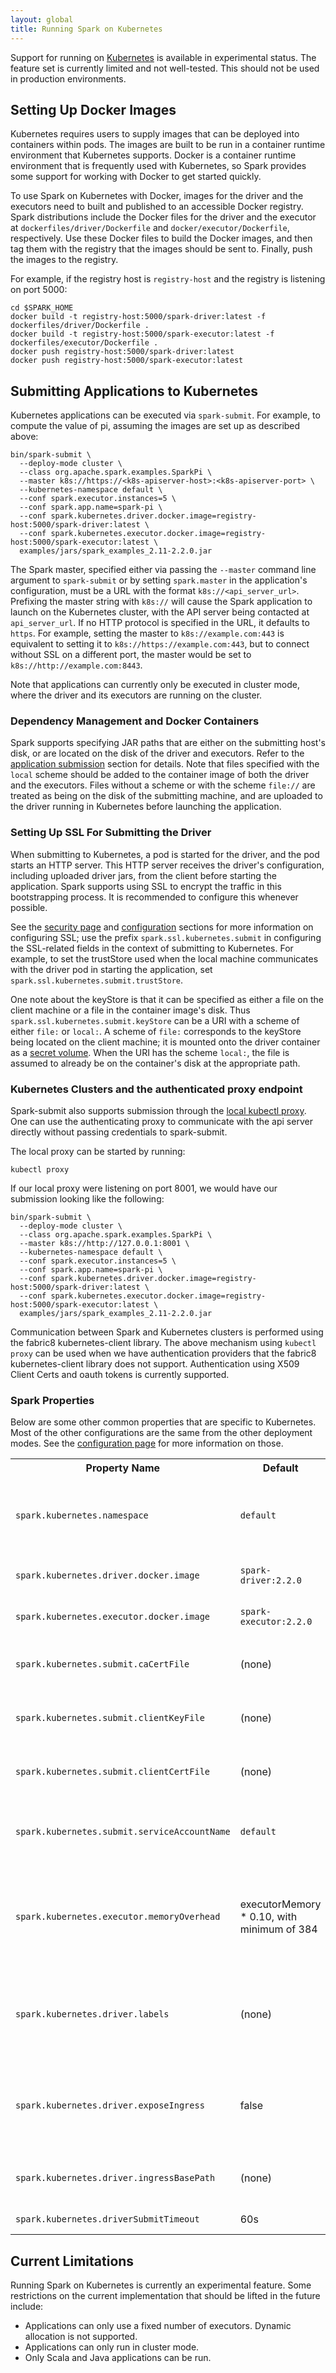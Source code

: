 ```yaml
---
layout: global
title: Running Spark on Kubernetes
---
```


Support for running on [Kubernetes](https://kubernetes.io/) is available in experimental status. The feature set is
currently limited and not well-tested. This should not be used in production environments.

## Setting Up Docker Images

Kubernetes requires users to supply images that can be deployed into containers within pods. The images are built to
be run in a container runtime environment that Kubernetes supports. Docker is a container runtime environment that is
frequently used with Kubernetes, so Spark provides some support for working with Docker to get started quickly.

To use Spark on Kubernetes with Docker, images for the driver and the executors need to built and published to an
accessible Docker registry. Spark distributions include the Docker files for the driver and the executor at
`dockerfiles/driver/Dockerfile` and `docker/executor/Dockerfile`, respectively. Use these Docker files to build the
Docker images, and then tag them with the registry that the images should be sent to. Finally, push the images to the
registry.

For example, if the registry host is `registry-host` and the registry is listening on port 5000:

    cd $SPARK_HOME
    docker build -t registry-host:5000/spark-driver:latest -f dockerfiles/driver/Dockerfile .
    docker build -t registry-host:5000/spark-executor:latest -f dockerfiles/executor/Dockerfile .
    docker push registry-host:5000/spark-driver:latest
    docker push registry-host:5000/spark-executor:latest
    
## Submitting Applications to Kubernetes

Kubernetes applications can be executed via `spark-submit`. For example, to compute the value of pi, assuming the images
are set up as described above:

    bin/spark-submit \
      --deploy-mode cluster \
      --class org.apache.spark.examples.SparkPi \
      --master k8s://https://<k8s-apiserver-host>:<k8s-apiserver-port> \
      --kubernetes-namespace default \
      --conf spark.executor.instances=5 \
      --conf spark.app.name=spark-pi \
      --conf spark.kubernetes.driver.docker.image=registry-host:5000/spark-driver:latest \
      --conf spark.kubernetes.executor.docker.image=registry-host:5000/spark-executor:latest \
      examples/jars/spark_examples_2.11-2.2.0.jar

The Spark master, specified either via passing the `--master` command line argument to `spark-submit` or by setting
`spark.master` in the application's configuration, must be a URL with the format `k8s://<api_server_url>`. Prefixing the
master string with `k8s://` will cause the Spark application to launch on the Kubernetes cluster, with the API server
being contacted at `api_server_url`. If no HTTP protocol is specified in the URL, it defaults to `https`. For example,
setting the master to `k8s://example.com:443` is equivalent to setting it to `k8s://https://example.com:443`, but to
connect without SSL on a different port, the master would be set to `k8s://http://example.com:8443`.

Note that applications can currently only be executed in cluster mode, where the driver and its executors are running on
the cluster.
 
### Dependency Management and Docker Containers

Spark supports specifying JAR paths that are either on the submitting host's disk, or are located on the disk of the
driver and executors. Refer to the [application submission](submitting-applications.html#advanced-dependency-management)
section for details. Note that files specified with the `local` scheme should be added to the container image of both
the driver and the executors. Files without a scheme or with the scheme `file://` are treated as being on the disk of
the submitting machine, and are uploaded to the driver running in Kubernetes before launching the application.
 
### Setting Up SSL For Submitting the Driver

When submitting to Kubernetes, a pod is started for the driver, and the pod starts an HTTP server. This HTTP server
receives the driver's configuration, including uploaded driver jars, from the client before starting the application.
Spark supports using SSL to encrypt the traffic in this bootstrapping process. It is recommended to configure this
whenever possible. 

See the [security page](security.html) and [configuration](configuration.html) sections for more information on
configuring SSL; use the prefix `spark.ssl.kubernetes.submit` in configuring the SSL-related fields in the context
of submitting to Kubernetes. For example, to set the trustStore used when the local machine communicates with the driver
pod in starting the application, set `spark.ssl.kubernetes.submit.trustStore`.

One note about the keyStore is that it can be specified as either a file on the client machine or a file in the
container image's disk. Thus `spark.ssl.kubernetes.submit.keyStore` can be a URI with a scheme of either `file:`
or `local:`. A scheme of `file:` corresponds to the keyStore being located on the client machine; it is mounted onto
the driver container as a [secret volume](https://kubernetes.io/docs/user-guide/secrets/). When the URI has the scheme
`local:`, the file is assumed to already be on the container's disk at the appropriate path.

### Kubernetes Clusters and the authenticated proxy endpoint

Spark-submit also supports submission through the
[local kubectl proxy](https://kubernetes.io/docs/user-guide/connecting-to-applications-proxy/). One can use the
authenticating proxy to communicate with the api server directly without passing credentials to spark-submit.

The local proxy can be started by running:

    kubectl proxy

If our local proxy were listening on port 8001, we would have our submission looking like the following:

    bin/spark-submit \
      --deploy-mode cluster \
      --class org.apache.spark.examples.SparkPi \
      --master k8s://http://127.0.0.1:8001 \
      --kubernetes-namespace default \
      --conf spark.executor.instances=5 \
      --conf spark.app.name=spark-pi \
      --conf spark.kubernetes.driver.docker.image=registry-host:5000/spark-driver:latest \
      --conf spark.kubernetes.executor.docker.image=registry-host:5000/spark-executor:latest \
      examples/jars/spark_examples_2.11-2.2.0.jar

Communication between Spark and Kubernetes clusters is performed using the fabric8 kubernetes-client library.
The above mechanism using `kubectl proxy` can be used when we have authentication providers that the fabric8
kubernetes-client library does not support. Authentication using X509 Client Certs and oauth tokens
is currently supported.

### Spark Properties

Below are some other common properties that are specific to Kubernetes. Most of the other configurations are the same
from the other deployment modes. See the [configuration page](configuration.html) for more information on those.

<table class="table">
<tr><th>Property Name</th><th>Default</th><th>Meaning</th></tr>
<tr>
  <td><code>spark.kubernetes.namespace</code></td>
  <td><code>default</code></td>
  <td>
    The namespace that will be used for running the driver and executor pods. When using
    <code>spark-submit</code> in cluster mode, this can also be passed to <code>spark-submit</code> via the
    <code>--kubernetes-namespace</code> command line argument.
  </td>
</tr>
<tr>
  <td><code>spark.kubernetes.driver.docker.image</code></td>
  <td><code>spark-driver:2.2.0</code></td>
  <td>
    Docker image to use for the driver. Specify this using the standard
    <a href="https://docs.docker.com/engine/reference/commandline/tag/">Docker tag</a> format.
  </td>
</tr>
<tr>
  <td><code>spark.kubernetes.executor.docker.image</code></td>
  <td><code>spark-executor:2.2.0</code></td>
  <td>
    Docker image to use for the executors. Specify this using the standard
    <a href="https://docs.docker.com/engine/reference/commandline/tag/">Docker tag</a> format.
  </td>
</tr>
<tr>
  <td><code>spark.kubernetes.submit.caCertFile</code></td>
  <td>(none)</td>
  <td>
    CA cert file for connecting to Kubernetes over SSL. This file should be located on the submitting machine's disk.
  </td>
</tr>
<tr>
  <td><code>spark.kubernetes.submit.clientKeyFile</code></td>
  <td>(none)</td>
  <td>
    Client key file for authenticating against the Kubernetes API server. This file should be located on the submitting
    machine's disk.
  </td>
</tr>
<tr>
  <td><code>spark.kubernetes.submit.clientCertFile</code></td>
  <td>(none)</td>
  <td>
    Client cert file for authenticating against the Kubernetes API server. This file should be located on the submitting
    machine's disk.
  </td>
</tr>
<tr>
  <td><code>spark.kubernetes.submit.serviceAccountName</code></td>
  <td><code>default</code></td>
  <td>
    Service account that is used when running the driver pod. The driver pod uses this service account when requesting
    executor pods from the API server.
  </td>
</tr>
<tr>
  <td><code>spark.kubernetes.executor.memoryOverhead</code></td>
  <td>executorMemory * 0.10, with minimum of 384 </td>
  <td>
    The amount of off-heap memory (in megabytes) to be allocated per executor. This is memory that accounts for things
    like VM overheads, interned strings, other native overheads, etc. This tends to grow with the executor size
    (typically 6-10%).
  </td>
</tr>
<tr>
  <td><code>spark.kubernetes.driver.labels</code></td>
  <td>(none)</td>
  <td>
    Custom labels that will be added to the driver pod. This should be a comma-separated list of label key-value pairs,
    where each label is in the format <code>key=value</code>. Note that Spark also adds its own labels to the driver pod
    for bookkeeping purposes.
  </td>
</tr>
<tr>
  <td><code>spark.kubernetes.driver.exposeIngress</code></td>
  <td>false</td>
  <td>
    When initially contacting the driver, use an Ingress when the submitting client passes application dependencies to
    the driver pod. The Ingress also remains and exposes the Spark UI. This requires an Ingress controller to be
    installed on the cluster.
  </td>
</tr>
<tr>
  <td><code>spark.kubernetes.driver.ingressBasePath</code></td>
  <td>(none)</td>
  <td>
    Base path for the ingress created for the driver. Must be provided if spark.kubernetes.driver.exposeIngress is true.
  </td>
</tr>
<tr>
  <td><code>spark.kubernetes.driverSubmitTimeout</code></td>
  <td>60s</td>
  <td>
    Time to wait for the driver pod to start running before aborting its execution.
  </td>
</tr>
</table>

## Current Limitations

Running Spark on Kubernetes is currently an experimental feature. Some restrictions on the current implementation that
should be lifted in the future include:
* Applications can only use a fixed number of executors. Dynamic allocation is not supported.
* Applications can only run in cluster mode.
* Only Scala and Java applications can be run.
